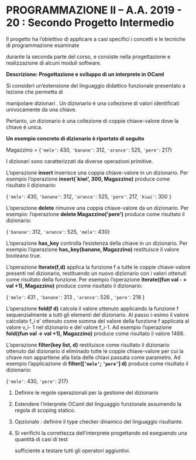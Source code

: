 # PROGRAMMAZIONE	II – A.A.	 2019 - 20 : Secondo	Progetto	Intermedio  



Il	progetto	ha	l’obiettivo	di	applicare	a	casi	specifici	i	concetti	e	le	tecniche	di	programmazione	esaminate	

 durante	la	seconda	parte	del corso,	e	consiste	nella	progettazione	e	realizzazione	di	alcuni	moduli	software.

**Descrizione:	Progettazione	e	sviluppo	di	un	interprete in	OCaml**

Si	 consideri	 un’estensione	 del	 linguaggio	didattico	funzionale	presentato a	 lezione che	permetta	 di	

manipolare	 dizionari .	Un	 dizionario	 è	 una	 collezione	 di	 valori	 identificati	 univocamente	 da	 una	 chiave.	

Pertanto, un	dizionario	è	una	collezione	di	coppie	chiave-valore	dove	la	chiave	è	unica.



**Un	esempio	concreto	di	dizionario	è	riportato	di	seguito**

Magazzino = {`'mele'`: 430, `'banane'`: 312, `'arance'`: 525, `'pere'`: 217}

I dizionari sono caratterizzati da diverse operazioni primitive.

L’operazione **insert** inserisce una coppia chiave-valore in un dizionario. Per
esempio l’operazione **insert(`kiwi’, 300, Magazzino)** produce come risultato il
dizionario:

{`'mele'`: 430, `'banane'`: 312, `'arance'`: 525, `'pere'`: 217, `'kiwi'`: 300 }

L’operazione **delete** rimuove una coppia chiave-valore da un dizionario. Per
esempio: l’operazione **delete Magazzino('pere')** produce come risultato il
dizionario:

{`'banane'`: 312, `'arance'`: 525, `'mele'`: 430}

L’operazione **has_key** controlla l’esistenza della chiave in un dizionario. Per
esempio l’operazione **has_key(banane, Magazzino)** restituisce il valore booleano
true.

L’operazione **Iterate(f,d)** applica la funzione f a tutte le coppie chiave-valore
presenti nel dizionario, restituendo un nuovo dizionario con i valori ottenuti
come risultato della funzione.
Per esempio l’operazione **iterate((fun val - > val +1), Magazzino)** produce come
risultato il dizionario:

{`'mele'`: 431 , `'banane'`: 313 , `'arance'`: 526 , `'pere'`: 218 }

L’operazione **fold(f d)** calcola il valore ottenuto applicando la funzione f
sequenzialmente a tutti gli elementi del dizionario. Al passo i-esimo il valore
calcolato f_i e’ ottenuto come somma del valore della funzione f applicata al
valore v_i- 1 nel dizionario e del valore f_i-1.
Ad esempio l’operazione **fold((fun val -> val +1), Magazzino)** produce come
risultato il valore 1488.

L’operazione **filter(key list, d)** restituisce come risultato il dizionario
ottenuto dal dizionario d eliminado tutte le coppie chiave-valore per cui la
chiave non appartiene alla lista delle chiavi passata come parametro. Ad esempio
l’applicazione di **filter([`’mele’`; `’pere’`] d)** produce come risultato il 
dizionario:

{`'mele'`: 430, `'pere'`: 217}

1. Definire	le	regole	operazionali	per	la	gestione	del	dizionario

2. Estendere l’interprete	OCaml	del	linguaggio	funzionale	assumendo	la	regola	di	scoping	statico.	

3. Opzionale	:	definire il	type	checker	dinamico	del	linguaggio	risultante.

4. Si	 verifichi la	 correttezza	 dell’interprete	 progettando	 ed	 eseguendo	 una	 quantità	 di	 casi	 di	 test	

    sufficiente	a	testare	tutti	gli	operatori aggiuntivi.	
